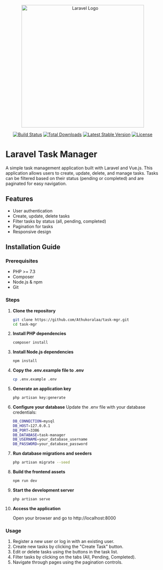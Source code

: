 <p align="center"><a href="https://laravel.com" target="_blank"><img src="https://raw.githubusercontent.com/laravel/art/master/logo-lockup/5%20SVG/2%20CMYK/1%20Full%20Color/laravel-logolockup-cmyk-red.svg" width="400" alt="Laravel Logo"></a></p>

<p align="center">
<a href="https://github.com/laravel/framework/actions"><img src="https://github.com/laravel/framework/workflows/tests/badge.svg" alt="Build Status"></a>
<a href="https://packagist.org/packages/laravel/framework"><img src="https://img.shields.io/packagist/dt/laravel/framework" alt="Total Downloads"></a>
<a href="https://packagist.org/packages/laravel/framework"><img src="https://img.shields.io/packagist/v/laravel/framework" alt="Latest Stable Version"></a>
<a href="https://packagist.org/packages/laravel/framework"><img src="https://img.shields.io/packagist/l/laravel/framework" alt="License"></a>
</p>

# Laravel Task Manager

A simple task management application built with Laravel and Vue.js. This application allows users to create, update, delete, and manage tasks. Tasks can be filtered based on their status (pending or completed) and are paginated for easy navigation.

## Features

- User authentication
- Create, update, delete tasks
- Filter tasks by status (all, pending, completed)
- Pagination for tasks
- Responsive design

## Installation Guide

### Prerequisites

- PHP >= 7.3
- Composer
- Node.js & npm
- Git

### Steps

1. **Clone the repository**

   ```sh
   git clone https://github.com/Athukoralaa/task-mgr.git
   cd task-mgr

2. **Install PHP dependencies**
    
    ```bash
    composer install

3. **Install Node.js dependencies**
    
    ```bash
    npm install

4. **Copy the .env.example file to .env**

    ```bash
    cp .env.example .env

5. **Generate an application key**

    ```sh
    php artisan key:generate

6. **Configure your database**
    Update the .env file with your database credentials:

    ```sh
    DB_CONNECTION=mysql
    DB_HOST=127.0.0.1
    DB_PORT=3306
    DB_DATABASE=task-manager
    DB_USERNAME=your_database_username
    DB_PASSWORD=your_database_password

7. **Run database migrations and seeders**

    ```sh
    php artisan migrate --seed

8. **Build the frontend assets**

    ```sh
    npm run dev

9. **Start the development server**

    ```sh
    php artisan serve

10. **Access the application**

    Open your browser and go to http://localhost:8000

### Usage

1. Register a new user or log in with an existing user.
2. Create new tasks by clicking the "Create Task" button.
3. Edit or delete tasks using the buttons in the task list.
4. Filter tasks by clicking on the tabs (All, Pending, Completed).
5. Navigate through pages using the pagination controls.